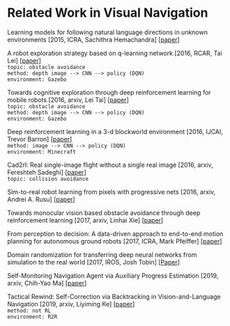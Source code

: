 # Related Work in Visual Navigation

Learning models for following natural language directions in unknown environments \[2015, ICRA, Sachithra Hemachandra\] \[[paper](https://arxiv.org/pdf/1503.05079.pdf)\]

A robot exploration strategy based on q-learning network \[2016, RCAR, Tai Lei\] \[[paper](https://ieeexplore.ieee.org/stamp/stamp.jsp?tp=&arnumber=7784001)\]<br/>
`topic: obstacle avoidance`<br/>
`method: depth image --> CNN --> policy (DQN)`<br/>
`environment: Gazebo`

Towards cognitive exploration through deep reinforcement learning for mobile robots \[2016, arxiv, Lei Tai\] \[[paper](https://arxiv.org/pdf/1610.01733.pdf)\]<br/>
`topic: obstacle avoidance`<br/>
`method: depth image --> CNN --> policy (DQN)`<br/>
`environment: Gazebo`

Deep reinforcement learning in a 3-d blockworld environment \[2016, IJCAI, Trevor Barron\] \[[paper](http://cs.coloradocollege.edu/~mwhitehead/files/mypapers/blockworld.pdf)\]<br/>
`method: image --> CNN --> policy (DQN)`<br/>
`environment: Minecraft`

Cad2rl: Real single-image flight without a single real image \[2016, arxiv, Fereshteh Sadeghi\] \[[paper](https://arxiv.org/pdf/1611.04201.pdf)\]<br/>
`topic: collision avoidance`

Sim-to-real robot learning from pixels with progressive nets \[2016, arxiv, Andrei A. Rusu\] \[[paper](https://arxiv.org/pdf/1610.04286.pdf)\]

Towards monocular vision based obstacle avoidance through deep reinforcement learning \[2017, arxiv, Linhai Xie\] \[[paper](https://arxiv.org/pdf/1706.09829.pdf)\]

From perception to decision: A data-driven approach to end-to-end motion planning for autonomous ground robots \[2017, ICRA, Mark Pfeiffer\] \[[paper](https://arxiv.org/pdf/1609.07910.pdf)\]

Domain randomization for transferring deep neural networks from simulation to the real world \[2017, IROS, Josh Tobin\] \[[Paper](https://arxiv.org/pdf/1703.06907.pdf)\]

Self-Monitoring Navigation Agent via Auxiliary Progress Estimation \[2019, arxiv, Chih-Yao Ma\] \[[paper](https://arxiv.org/pdf/1901.03035.pdf)\]

Tactical Rewind: Self-Correction via Backtracking in Vision-and-Language Navigation \[2019, arxiv, Liyiming Ke\] \[[paper](https://arxiv.org/pdf/1903.02547.pdf)\]<br/>
`method: not RL`<br/>
`environment: R2R`



